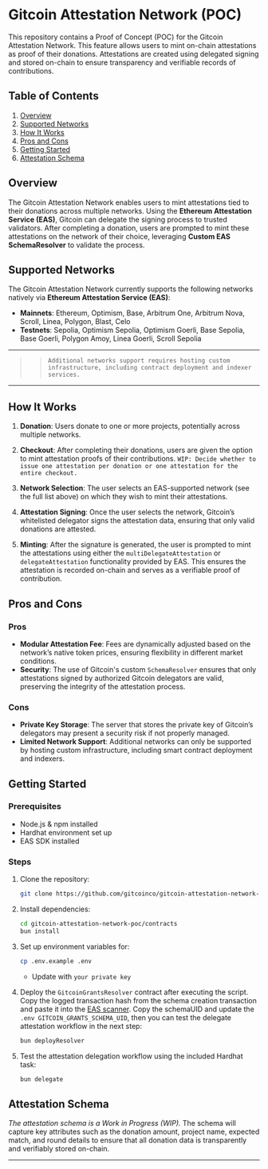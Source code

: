 # Gitcoin Attestation Network (POC)

This repository contains a Proof of Concept (POC) for the Gitcoin Attestation Network. This feature allows users to mint on-chain attestations as proof of their donations. Attestations are created using delegated signing and stored on-chain to ensure transparency and verifiable records of contributions.

## Table of Contents

1. [Overview](#overview)
2. [Supported Networks](#supported-networks)
3. [How It Works](#how-it-works)
4. [Pros and Cons](#pros-and-cons)
5. [Getting Started](#getting-started)
6. [Attestation Schema](#attestation-schema)

## Overview

The Gitcoin Attestation Network enables users to mint attestations tied to their donations across multiple networks. Using the **Ethereum Attestation Service (EAS)**, Gitcoin can delegate the signing process to trusted validators. After completing a donation, users are prompted to mint these attestations on the network of their choice, leveraging **Custom EAS SchemaResolver** to validate the process.

## Supported Networks

The Gitcoin Attestation Network currently supports the following networks natively via **Ethereum Attestation Service (EAS)**:

- **Mainnets**: Ethereum, Optimism, Base, Arbitrum One, Arbitrum Nova, Scroll, Linea, Polygon, Blast, Celo
- **Testnets**: Sepolia, Optimism Sepolia, Optimism Goerli, Base Sepolia, Base Goerli, Polygon Amoy, Linea Goerli, Scroll Sepolia
---

>> `Additional networks support requires hosting custom infrastructure, including contract deployment and indexer services.`
---

## How It Works

1. **Donation**: Users donate to one or more projects, potentially across multiple networks.
   
2. **Checkout**: After completing their donations, users are given the option to mint attestation proofs of their contributions. 
`WIP: Decide whether to issue one attestation per donation or one attestation for the entire checkout.`

3. **Network Selection**: The user selects an EAS-supported network (see the full list above) on which they wish to mint their attestations.

4. **Attestation Signing**: Once the user selects the network, Gitcoin’s whitelisted delegator signs the attestation data, ensuring that only valid donations are attested.

5. **Minting**: After the signature is generated, the user is prompted to mint the attestations using either the `multiDelegateAttestation` or `delegateAttestation` functionality provided by EAS. This ensures the attestation is recorded on-chain and serves as a verifiable proof of contribution.

## Pros and Cons

### Pros

- **Modular Attestation Fee**: Fees are dynamically adjusted based on the network’s native token prices, ensuring flexibility in different market conditions.
- **Security**: The use of Gitcoin's custom `SchemaResolver` ensures that only attestations signed by authorized Gitcoin delegators are valid, preserving the integrity of the attestation process.

### Cons

- **Private Key Storage**: The server that stores the private key of Gitcoin’s delegators may present a security risk if not properly managed.
- **Limited Network Support**: Additional networks can only be supported by hosting custom infrastructure, including smart contract deployment and indexers.

## Getting Started

### Prerequisites

- Node.js & npm installed
- Hardhat environment set up
- EAS SDK installed

### Steps

1. Clone the repository:

   ```bash
   git clone https://github.com/gitcoinco/gitcoin-attestation-network-poc.git
   ```

2. Install dependencies:

   ```bash
   cd gitcoin-attestation-network-poc/contracts
   bun install
   ```

3. Set up environment variables for:

    ```bash
   cp .env.example .env
   ```

   - Update with `your private key`

4. Deploy the `GitcoinGrantsResolver` contract after executing the script. Copy the logged transaction hash from the schema creation transaction and paste it into the [EAS scanner](https://optimism-sepolia.easscan.org/). Copy the schemaUID and update the `.env GITCOIN_GRANTS_SCHEMA_UID`, then you can test the delegate attestation workflow in the next step:

   ```bash
   bun deployResolver
   ```

5. Test the attestation delegation workflow using the included Hardhat task:

   ```bash
   bun delegate
   ```

## Attestation Schema

_The attestation schema is a Work in Progress (WIP)._ The schema will capture key attributes such as the donation amount, project name, expected match, and round details to ensure that all donation data is transparently and verifiably stored on-chain.

---